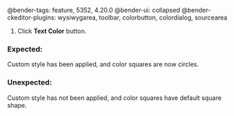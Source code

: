 @bender-tags: feature, 5352, 4.20.0
@bender-ui: collapsed
@bender-ckeditor-plugins: wysiwygarea, toolbar, colorbutton, colordialog, sourcearea

1. Click **Text Color** button.

### Expected:

Custom style has been applied, and color squares are now circles. 


### Unexpected:

Custom style has not been applied, and color squares have default square shape.        